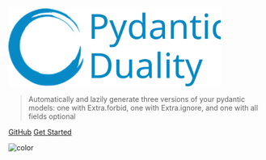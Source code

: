 <img alt="Pydantic Duality" width="420" src="_media/logo_with_text.svg?sanitize=true">

> Automatically and lazily generate three versions of your pydantic models: one with Extra.forbid, one with Extra.ignore, and one with all fields optional

[GitHub](https://github.com/ovsyanka83/pydantic-duality/)
[Get Started](#Installation)

![color](#f7f7ee)
